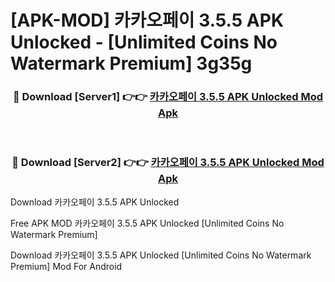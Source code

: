 # [APK-MOD] 카카오페이 3.5.5 APK Unlocked - [Unlimited Coins No Watermark Premium] 3g35g



<div align="center">
<h3>🔴 Download [Server1] 👉👉 <a href="https://momento.my/?title=카카오페이_3.5.5_APK_Unlocked">카카오페이 3.5.5 APK Unlocked Mod Apk</a></h3><br>

<h3>🔴 Download [Server2] 👉👉 <a href="https://momento.my/?title=카카오페이_3.5.5_APK_Unlocked">카카오페이 3.5.5 APK Unlocked Mod Apk</a></h3>
</div>



Download 카카오페이 3.5.5 APK Unlocked 

Free APK MOD 카카오페이 3.5.5 APK Unlocked [Unlimited Coins No Watermark Premium]

Download 카카오페이 3.5.5 APK Unlocked [Unlimited Coins No Watermark Premium] Mod For Android
